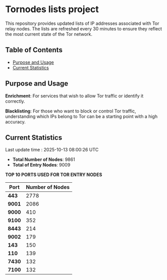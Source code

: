 # Tornodes lists project

This repository provides updated lists of IP addresses associated with Tor relay nodes. The lists are refreshed every 30 minutes to ensure they reflect the most current state of the Tor network.

## Table of Contents

- [Purpose and Usage](#purpose-and-usage)
- [Current Statistics](#current-statistics)


## Purpose and Usage

**Enrichment**: For services that wish to allow Tor traffic or identify it correctly.

**Blacklisting**: For those who want to block or control Tor traffic, understanding which IPs belong to Tor can be a starting point with a high accuracy.

## Current Statistics

Last update time : 2025-10-13 08:00:26 UTC

- **Total Number of Nodes**: 9861
- **Total of Entry Nodes**: 9009

**TOP 10 PORTS USED FOR TOR ENTRY NODES**

| **Port** | **Number of Nodes** |
|------|-----------------|
| **443**   | 2778  |
| **9001**   | 2086  |
| **9000**   | 410  |
| **9100**   | 352  |
| **8443**   | 214  |
| **9002**   | 179  |
| **143**   | 150  |
| **110**   | 139  |
| **7430**   | 132  |
| **7100**   | 132  |

